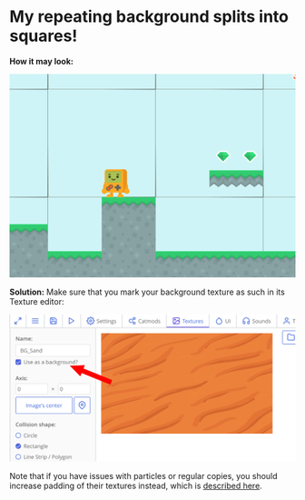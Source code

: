# My repeating background splits into squares!

**How it may look:**

![](./../images/ts_TearedBackgroundExample.png)

**Solution:** Make sure that you mark your background texture as such in its Texture editor:

![](./../images/ts_TearedBackground.png)

Note that if you have issues with particles or regular copies, you should increase padding of their textures instead, which is [described here](./leaking-pixels.md).